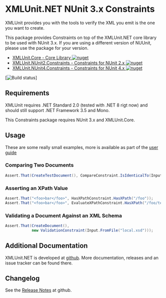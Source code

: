 # XMLUnit.NET NUnit 3.x Constraints

XMLUnit provides you with the tools to verify the XML you emit is the
one you want to create.

This package provides Constraints on top of the XMLUnit.NET core
library to be used with NUnit 3.x. If you are using a different
version of NUUnit, please use the package for your version.

* [XMLUnit.Core - Core Library ![nuget](https://img.shields.io/nuget/v/XMLUnit.Core.svg)](https://www.nuget.org/packages/XMLUnit.Core/)
* [XMLUnit.NUnit2.Constraints - Constraints for NUnit 2.x ![nuget](https://img.shields.io/nuget/v/XMLUnit.NUnit2.Constraints.svg)](https://www.nuget.org/packages/XMLUnit.NUnit2.Constraints/)
* [XMLUnit.NUnit4.Constraints - Constraints for NUnit 4.x ![nuget](https://img.shields.io/nuget/v/XMLUnit.NUnit4.Constraints.svg)](https://www.nuget.org/packages/XMLUnit.NUnit4.Constraints/)

[![Build status](https://ci.appveyor.com/api/projects/status/am34dfbr4vbcarr3?svg=true)]

## Requirements

XMLUnit requires .NET Standard 2.0 (tested with .NET 8 rigt now) and
should still support .NET Framework 3.5 and Mono.

This Constraints package requires NUnit 3.x and XMLUnit.Core.

## Usage

These are some really small examples, more is available as part of the
[user guide](https://github.com/xmlunit/user-guide/wiki)

### Comparing Two Documents

```csharp
Assert.That(CreateTestDocument(), CompareConstraint.IsIdenticalTo(Input.FromFile("test-data/good.xml")));
```

### Asserting an XPath Value

```csharp
Assert.That("<foo>bar</foo>", HasXPathConstraint.HasXPath("/foo"));
Assert.That("<foo>bar</foo>", EvaluateXPathConstraint.HasXPath("/foo/text()",
```

### Validating a Document Against an XML Schema


```csharp
Assert.That(CreateDocument(),
            new ValidationConstraint(Input.FromFile("local.xsd")));
```

## Additional Documentation

XMLUnit.NET is developed at
[github](https://github.com/xmlunit/xmlunit.net). More documentation,
releases and an issue tracker can be found there.

## Changelog

See the [Release
Notes](https://github.com/xmlunit/xmlunit.net/blob/main/RELEASE_NOTES.md)
at github.
